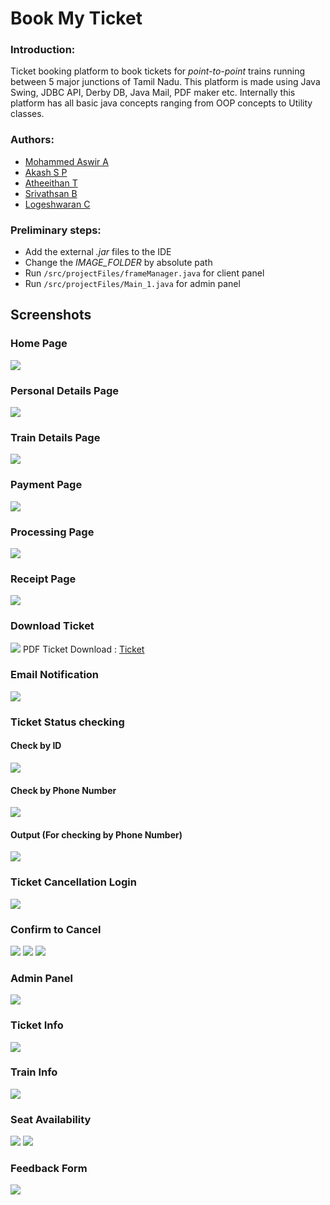 # Book My Ticket
### Introduction:

Ticket booking platform to book tickets for *point-to-point* trains running between 5 major junctions of Tamil Nadu. This platform is made using Java Swing, JDBC API, Derby DB, Java Mail, PDF maker etc. Internally this platform has all basic java concepts ranging from OOP concepts to Utility classes.

### Authors:

- [Mohammed Aswir A](https://github.com/MohammedAswir)
- [Akash S P](https://github.com/AkashSCIENTIST)
- [Atheeithan T](https://github.com/Atheeithan)
- [Srivathsan B](https://github.com/Srivathsan27)
- [Logeshwaran C](https://github.com/LOGESHWARAN-C)

### Preliminary steps:
- Add the external *.jar* files to the IDE
- Change the *IMAGE_FOLDER* by absolute path
- Run ```/src/projectFiles/frameManager.java``` for client panel
- Run ```/src/projectFiles/Main_1.java``` for admin panel

## Screenshots

### Home Page
<img src="https://github.com/AkashSCIENTIST/RailwayTicketManager/blob/master/ss/home%20page.png">

### Personal Details Page
<img src="https://github.com/AkashSCIENTIST/RailwayTicketManager/blob/master/ss/personal%20details%202.png">

### Train Details Page
<img src="https://github.com/AkashSCIENTIST/RailwayTicketManager/blob/master/ss/train%20details%202.png">

### Payment Page
<img src="https://github.com/AkashSCIENTIST/RailwayTicketManager/blob/master/ss/payment%20portal.png">

### Processing Page
<img src="https://github.com/AkashSCIENTIST/RailwayTicketManager/blob/master/ss/processing.png">

### Receipt Page
<img src="https://github.com/AkashSCIENTIST/RailwayTicketManager/blob/master/ss/receipt.png">

### Download Ticket
<img src="https://github.com/AkashSCIENTIST/RailwayTicketManager/blob/master/ss/download%20ticket.png">
PDF Ticket Download : <a href="https://github.com/AkashSCIENTIST/RailwayTicketManager/blob/master/ss/Er208Jo.pdf"> Ticket </a>

### Email Notification
<img src="https://github.com/AkashSCIENTIST/RailwayTicketManager/blob/master/ss/email%20confirmation.png">

### Ticket Status checking
#### Check by ID
<img src="https://github.com/AkashSCIENTIST/RailwayTicketManager/blob/master/ss/check%20by%20ticket%20id.png">

#### Check by Phone Number
<img src="https://github.com/AkashSCIENTIST/RailwayTicketManager/blob/master/ss/check%20by%20phone%20numbers.png">

#### Output (For checking by Phone Number)
<img src="https://github.com/AkashSCIENTIST/RailwayTicketManager/blob/master/ss/check%20by%20phone%20numbers%20op.png">

### Ticket Cancellation Login
<img src="https://github.com/AkashSCIENTIST/RailwayTicketManager/blob/master/ss/cancellation%20new%20ip.png">

### Confirm to Cancel
<img src="https://github.com/AkashSCIENTIST/RailwayTicketManager/blob/master/ss/cancellation%20frame%20op.png">
<img src="https://github.com/AkashSCIENTIST/RailwayTicketManager/blob/master/ss/cancel%20confirmation.png">
<img src="https://github.com/AkashSCIENTIST/RailwayTicketManager/blob/master/ss/cancel%20successful!.png">

### Admin Panel
<img src="https://github.com/AkashSCIENTIST/RailwayTicketManager/blob/master/ss/admin%20page.png">

### Ticket Info
<img src="https://github.com/AkashSCIENTIST/RailwayTicketManager/blob/master/ss/tickets%20reserved.png">

### Train Info
<img src="https://github.com/AkashSCIENTIST/RailwayTicketManager/blob/master/ss/available%20trains.png">

### Seat Availability
<img src="https://github.com/AkashSCIENTIST/RailwayTicketManager/blob/master/ss/trains%20available.png">
<img src="https://github.com/AkashSCIENTIST/RailwayTicketManager/blob/master/ss/seat%20availability%20for%20chosen%20train.png">

### Feedback Form
<img src="https://github.com/AkashSCIENTIST/RailwayTicketManager/blob/master/ss/feedback%20form.png">
